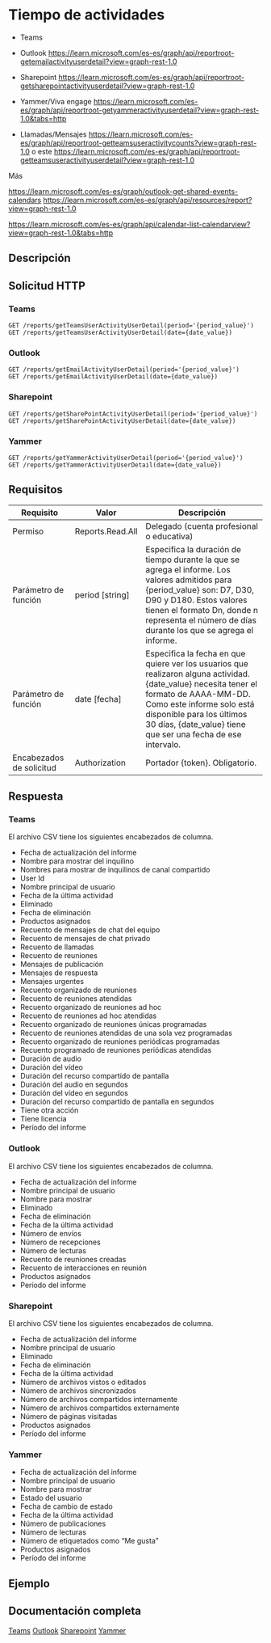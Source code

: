 # Tiempo de actividades

+ Teams
+ Outlook https://learn.microsoft.com/es-es/graph/api/reportroot-getemailactivityuserdetail?view=graph-rest-1.0


+ Sharepoint
https://learn.microsoft.com/es-es/graph/api/reportroot-getsharepointactivityuserdetail?view=graph-rest-1.0
+ Yammer/Viva engage https://learn.microsoft.com/es-es/graph/api/reportroot-getyammeractivityuserdetail?view=graph-rest-1.0&tabs=http

+ Llamadas/Mensajes https://learn.microsoft.com/es-es/graph/api/reportroot-getteamsuseractivitycounts?view=graph-rest-1.0 o este https://learn.microsoft.com/es-es/graph/api/reportroot-getteamsuseractivityuserdetail?view=graph-rest-1.0

Más


https://learn.microsoft.com/es-es/graph/outlook-get-shared-events-calendars
https://learn.microsoft.com/es-es/graph/api/resources/report?view=graph-rest-1.0

https://learn.microsoft.com/es-es/graph/api/calendar-list-calendarview?view=graph-rest-1.0&tabs=http

## Descripción
## Solicitud HTTP

### Teams
```
GET /reports/getTeamsUserActivityUserDetail(period='{period_value}')
GET /reports/getTeamsUserActivityUserDetail(date={date_value})
```

### Outlook
```
GET /reports/getEmailActivityUserDetail(period='{period_value}')
GET /reports/getEmailActivityUserDetail(date={date_value})
```
### Sharepoint 
```
GET /reports/getSharePointActivityUserDetail(period='{period_value}')
GET /reports/getSharePointActivityUserDetail(date={date_value})
```
### Yammer
```
GET /reports/getYammerActivityUserDetail(period='{period_value}')
GET /reports/getYammerActivityUserDetail(date={date_value})
```
## Requisitos

| Requisito  | Valor | Descripción |
| -----------| ----- | ----------- |
| Permiso |  Reports.Read.All | Delegado (cuenta profesional o educativa) |
| Parámetro de función  | period [string]   |  Especifica la duración de tiempo durante la que se agrega el informe. Los valores admitidos para {period_value} son: D7, D30, D90 y D180. Estos valores tienen el formato Dn, donde n representa el número de días durante los que se agrega el informe.   |
| Parámetro de función | date [fecha] | Especifica la fecha en que quiere ver los usuarios que realizaron alguna actividad. {date_value} necesita tener el formato de AAAA-MM-DD. Como este informe solo está disponible para los últimos 30 días, {date_value} tiene que ser una fecha de ese intervalo. |
| Encabezados de solicitud | Authorization | Portador {token}. Obligatorio. | 

## Respuesta

### Teams
El archivo CSV tiene los siguientes encabezados de columna.

+ Fecha de actualización del informe
+ Nombre para mostrar del inquilino
+ Nombres para mostrar de inquilinos de canal compartido
+ User Id
+ Nombre principal de usuario
+ Fecha de la última actividad
+ Eliminado
+ Fecha de eliminación
+ Productos asignados
+ Recuento de mensajes de chat del equipo
+ Recuento de mensajes de chat privado
+ Recuento de llamadas
+ Recuento de reuniones
+ Mensajes de publicación
+ Mensajes de respuesta
+ Mensajes urgentes
+ Recuento organizado de reuniones
+ Recuento de reuniones atendidas
+ Recuento organizado de reuniones ad hoc
+ Recuento de reuniones ad hoc atendidas
+ Recuento organizado de reuniones únicas programadas
+ Recuento de reuniones atendidas de una sola vez programadas
+ Recuento organizado de reuniones periódicas programadas
+ Recuento programado de reuniones periódicas atendidas
+ Duración de audio
+ Duración del vídeo
+ Duración del recurso compartido de pantalla
+ Duración del audio en segundos
+ Duración del vídeo en segundos
+ Duración del recurso compartido de pantalla en segundos
+ Tiene otra acción
+ Tiene licencia
+ Período del informe

### Outlook
 
El archivo CSV tiene los siguientes encabezados de columna.

+ Fecha de actualización del informe
+ Nombre principal de usuario
+ Nombre para mostrar
+ Eliminado
+ Fecha de eliminación
+ Fecha de la última actividad
+ Número de envíos
+ Número de recepciones
+ Número de lecturas
+ Recuento de reuniones creadas
+ Recuento de interacciones en reunión
+ Productos asignados
+ Período del informe

### Sharepoint

El archivo CSV tiene los siguientes encabezados de columna.

+ Fecha de actualización del informe
+ Nombre principal de usuario
+ Eliminado
+ Fecha de eliminación
+ Fecha de la última actividad
+ Número de archivos vistos o editados
+ Número de archivos sincronizados
+ Número de archivos compartidos internamente
+ Número de archivos compartidos externamente
+ Número de páginas visitadas
+ Productos asignados
+ Período del informe

### Yammer

+ Fecha de actualización del informe
+ Nombre principal de usuario
+ Nombre para mostrar
+ Estado del usuario
+ Fecha de cambio de estado
+ Fecha de la última actividad
+ Número de publicaciones
+ Número de lecturas
+ Número de etiquetados como “Me gusta”
+ Productos asignados
+ Período del informe

## Ejemplo

## Documentación completa

[Teams](https://learn.microsoft.com/es-es/graph/api/reportroot-getteamsuseractivityuserdetail?view=graph-rest-1.0)
[Outlook](https://learn.microsoft.com/es-es/graph/api/reportroot-getemailactivityuserdetail?view=graph-rest-1.0)
[Sharepoint](https://learn.microsoft.com/es-es/graph/api/reportroot-getsharepointactivityuserdetail?view=graph-rest-1.0)
[Yammer](https://learn.microsoft.com/es-es/graph/api/reportroot-getyammeractivityuserdetail?view=graph-rest-1.0&tabs=http)
